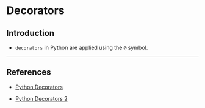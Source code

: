 # Decorators

## Introduction

* `decorators` in Python are applied using the `@` symbol.

---

## References

* [Python Decorators](https://realpython.com/primer-on-python-decorators/)

* [Python Decorators 2](https://towardsdatascience.com/why-you-should-wrap-decorators-in-python-5ac3676835f9)